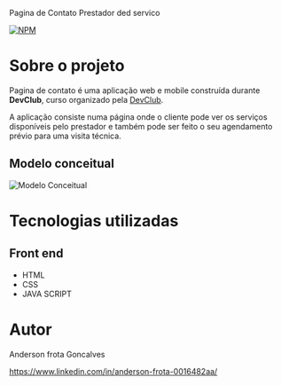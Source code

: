 Pagina de Contato Prestador ded servico

[![NPM](https://img.shields.io/npm/l/react)](https://github.com/AndersonGFrota/converso-de-moedas/blob/main/LICENSE) 

# Sobre o projeto

Pagina de contato é uma aplicação web e mobile construída durante **DevClub**, curso organizado pela [DevClub](https://rodolfomori.com.br/devclub-n1/ "Site da DevClub").

A aplicação consiste numa página onde o cliente pode ver os serviços disponíveis pelo prestador e também pode ser feito o seu agendamento prévio para uma visita técnica.


## Modelo conceitual
![Modelo Conceitual](https://github.com/AndersonGFrota/Pagina-Mario-Bros/blob/main/img/Site%20M%C3%A1rio.png)

# Tecnologias utilizadas

## Front end
- HTML 
- CSS
- JAVA SCRIPT  



# Autor

Anderson frota Goncalves

https://www.linkedin.com/in/anderson-frota-0016482aa/
